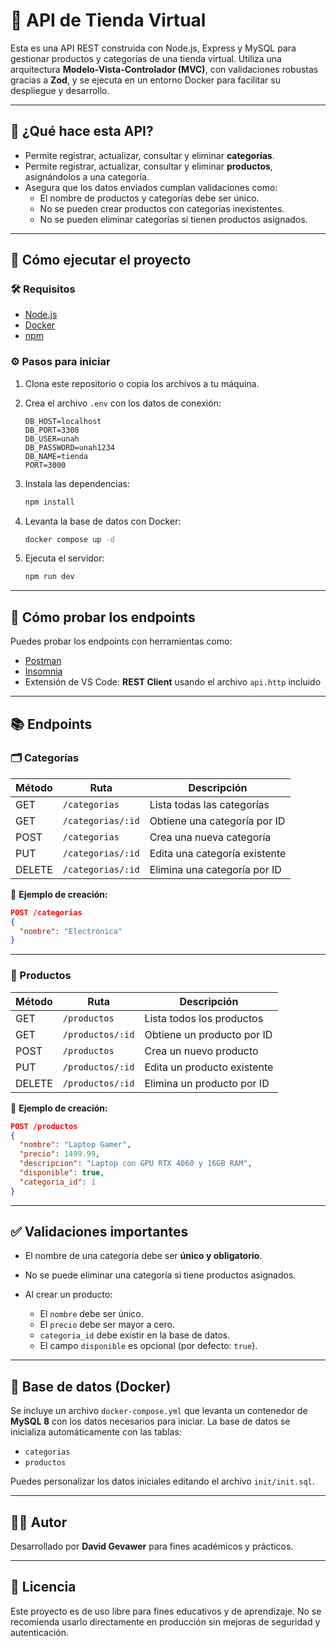 # 🛒 API de Tienda Virtual

Esta es una API REST construida con Node.js, Express y MySQL para gestionar productos y categorías de una tienda virtual. Utiliza una arquitectura **Modelo-Vista-Controlador (MVC)**, con validaciones robustas gracias a **Zod**, y se ejecuta en un entorno Docker para facilitar su despliegue y desarrollo.

---

## 📌 ¿Qué hace esta API?

- Permite registrar, actualizar, consultar y eliminar **categorías**.
- Permite registrar, actualizar, consultar y eliminar **productos**, asignándolos a una categoría.
- Asegura que los datos enviados cumplan validaciones como:
  - El nombre de productos y categorías debe ser único.
  - No se pueden crear productos con categorías inexistentes.
  - No se pueden eliminar categorías si tienen productos asignados.

---

## 🚀 Cómo ejecutar el proyecto

### 🛠 Requisitos

- [Node.js](https://nodejs.org/)
- [Docker](https://www.docker.com/)
- [npm](https://www.npmjs.com/)

### ⚙️ Pasos para iniciar

1. Clona este repositorio o copia los archivos a tu máquina.
2. Crea el archivo `.env` con los datos de conexión:

   ```env
   DB_HOST=localhost
   DB_PORT=3308
   DB_USER=unah
   DB_PASSWORD=unah1234
   DB_NAME=tienda
   PORT=3000
   ```

3. Instala las dependencias:

   ```bash
   npm install
   ```

4. Levanta la base de datos con Docker:

   ```bash
   docker compose up -d
   ```

5. Ejecuta el servidor:
   ```bash
   npm run dev
   ```

---

## 🧪 Cómo probar los endpoints

Puedes probar los endpoints con herramientas como:

- [Postman](https://www.postman.com/)
- [Insomnia](https://insomnia.rest/)
- Extensión de VS Code: **REST Client** usando el archivo `api.http` incluido

---

## 📚 Endpoints

### 🗂 Categorías

| Método | Ruta              | Descripción                   |
| ------ | ----------------- | ----------------------------- |
| GET    | `/categorias`     | Lista todas las categorías    |
| GET    | `/categorias/:id` | Obtiene una categoría por ID  |
| POST   | `/categorias`     | Crea una nueva categoría      |
| PUT    | `/categorias/:id` | Edita una categoría existente |
| DELETE | `/categorias/:id` | Elimina una categoría por ID  |

📝 **Ejemplo de creación:**

```json
POST /categorias
{
  "nombre": "Electrónica"
}
```

---

### 🛒 Productos

| Método | Ruta             | Descripción                 |
| ------ | ---------------- | --------------------------- |
| GET    | `/productos`     | Lista todos los productos   |
| GET    | `/productos/:id` | Obtiene un producto por ID  |
| POST   | `/productos`     | Crea un nuevo producto      |
| PUT    | `/productos/:id` | Edita un producto existente |
| DELETE | `/productos/:id` | Elimina un producto por ID  |

📝 **Ejemplo de creación:**

```json
POST /productos
{
  "nombre": "Laptop Gamer",
  "precio": 1499.99,
  "descripcion": "Laptop con GPU RTX 4060 y 16GB RAM",
  "disponible": true,
  "categoria_id": 1
}
```

---

## ✅ Validaciones importantes

- El nombre de una categoría debe ser **único y obligatorio**.
- No se puede eliminar una categoría si tiene productos asignados.
- Al crear un producto:

  - El `nombre` debe ser único.
  - El `precio` debe ser mayor a cero.
  - `categoria_id` debe existir en la base de datos.
  - El campo `disponible` es opcional (por defecto: `true`).

---

## 🐬 Base de datos (Docker)

Se incluye un archivo `docker-compose.yml` que levanta un contenedor de **MySQL 8** con los datos necesarios para iniciar. La base de datos se inicializa automáticamente con las tablas:

- `categorias`
- `productos`

Puedes personalizar los datos iniciales editando el archivo `init/init.sql`.

---

## 🧑‍💻 Autor

Desarrollado por **David Gevawer** para fines académicos y prácticos.

---

## 📂 Licencia

Este proyecto es de uso libre para fines educativos y de aprendizaje. No se recomienda usarlo directamente en producción sin mejoras de seguridad y autenticación.
